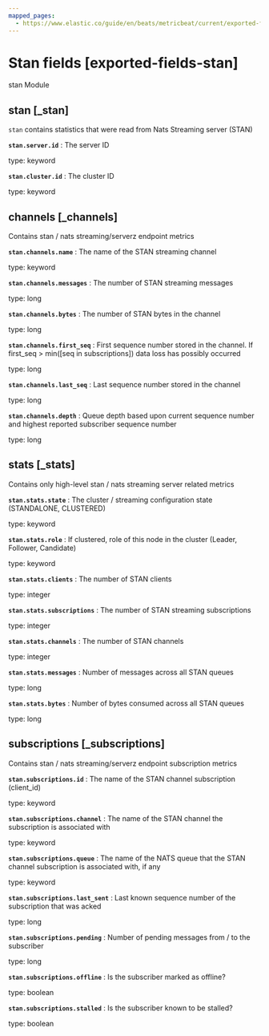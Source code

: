 ```yaml
---
mapped_pages:
  - https://www.elastic.co/guide/en/beats/metricbeat/current/exported-fields-stan.html
---
```


<!-- This file is generated! See scripts/generate_fields_docs.py -->

# Stan fields [exported-fields-stan]

stan Module

## stan [_stan]

`stan` contains statistics that were read from Nats Streaming server (STAN)

**`stan.server.id`**
:   The server ID

type: keyword


**`stan.cluster.id`**
:   The cluster ID

type: keyword


## channels [_channels]

Contains stan / nats streaming/serverz endpoint metrics

**`stan.channels.name`**
:   The name of the STAN streaming channel

type: keyword


**`stan.channels.messages`**
:   The number of STAN streaming messages

type: long


**`stan.channels.bytes`**
:   The number of STAN bytes in the channel

type: long


**`stan.channels.first_seq`**
:   First sequence number stored in the channel. If first_seq > min([seq in subscriptions]) data loss has possibly occurred

type: long


**`stan.channels.last_seq`**
:   Last sequence number stored in the channel

type: long


**`stan.channels.depth`**
:   Queue depth based upon current sequence number and highest reported subscriber sequence number

type: long


## stats [_stats]

Contains only high-level stan / nats streaming server related metrics

**`stan.stats.state`**
:   The cluster / streaming configuration state (STANDALONE, CLUSTERED)

type: keyword


**`stan.stats.role`**
:   If clustered, role of this node in the cluster (Leader, Follower, Candidate)

type: keyword


**`stan.stats.clients`**
:   The number of STAN clients

type: integer


**`stan.stats.subscriptions`**
:   The number of STAN streaming subscriptions

type: integer


**`stan.stats.channels`**
:   The number of STAN channels

type: integer


**`stan.stats.messages`**
:   Number of messages across all STAN queues

type: long


**`stan.stats.bytes`**
:   Number of bytes consumed across all STAN queues

type: long


## subscriptions [_subscriptions]

Contains stan / nats streaming/serverz endpoint subscription metrics

**`stan.subscriptions.id`**
:   The name of the STAN channel subscription (client_id)

type: keyword


**`stan.subscriptions.channel`**
:   The name of the STAN channel the subscription is associated with

type: keyword


**`stan.subscriptions.queue`**
:   The name of the NATS queue that the STAN channel subscription is associated with, if any

type: keyword


**`stan.subscriptions.last_sent`**
:   Last known sequence number of the subscription that was acked

type: long


**`stan.subscriptions.pending`**
:   Number of pending messages from / to the subscriber

type: long


**`stan.subscriptions.offline`**
:   Is the subscriber marked as offline?

type: boolean


**`stan.subscriptions.stalled`**
:   Is the subscriber known to be stalled?

type: boolean


